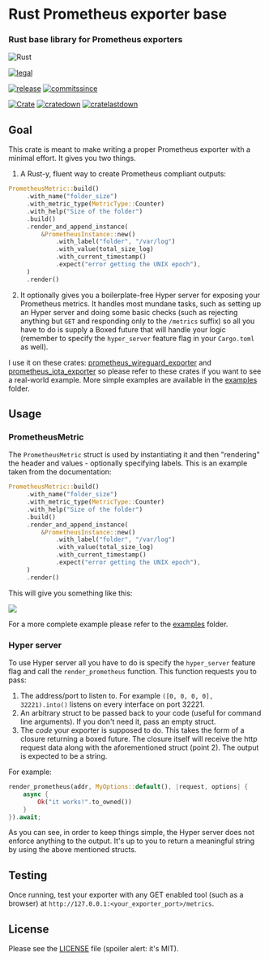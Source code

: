 # Rust Prometheus exporter base

### Rust base library for Prometheus exporters

![Rust](https://github.com/MindFlavor/prometheus_exporter_base/workflows/Rust/badge.svg)

[![legal](https://img.shields.io/github/license/mindflavor/prometheus_exporter_base.svg)](LICENSE)

[![release](https://img.shields.io/github/release/MindFlavor/prometheus_exporter_base.svg)](https://github.com/MindFlavor/prometheus_exporter_base/releases/tag/1.3.0)
[![commitssince](https://img.shields.io/github/commits-since/mindflavor/prometheus_exporter_base/1.3.0.svg)](https://img.shields.io/github/commits-since/mindflavor/prometheus_exporter_base/1.3.0.svg)

[![Crate](https://img.shields.io/crates/v/prometheus_exporter_base.svg)](https://crates.io/crates/prometheus_exporter_base) [![cratedown](https://img.shields.io/crates/d/prometheus_exporter_base.svg)](https://crates.io/crates/prometheus_exporter_base) [![cratelastdown](https://img.shields.io/crates/dv/prometheus_exporter_base.svg)](https://crates.io/crates/prometheus_exporter_base)

## Goal

This crate is meant to make writing a proper Prometheus exporter with a minimal effort. 
It gives you two things.

1. A Rust-y, fluent way to create Prometheus compliant outputs:

```rust 
PrometheusMetric::build()
     .with_name("folder_size")
     .with_metric_type(MetricType::Counter)
     .with_help("Size of the folder")
     .build()
     .render_and_append_instance(
         &PrometheusInstance::new()
             .with_label("folder", "/var/log")
             .with_value(total_size_log)
             .with_current_timestamp()
             .expect("error getting the UNIX epoch"),
     )
     .render()
 ```
 
2. It optionally gives you a boilerplate-free Hyper server for exposing your Prometheus metrics. It handles most mundane tasks, such as setting up an Hyper server and doing some basic checks (such as rejecting anything but `GET` and responding only to the `/metrics` suffix) so all you have to do is supply a Boxed future that will handle your logic (remember to specify the `hyper_server` feature flag in your `Cargo.toml` as well). 

I use it on these crates: [prometheus_wireguard_exporter](https://github.com/MindFlavor/prometheus_wireguard_exporter) and [prometheus_iota_exporter](https://github.com/MindFlavor/prometheus_iota_exporter) so please refer to these crates if you want to see a real-world example. More simple examples are available in the [examples](https://github.com/MindFlavor/prometheus_exporter_base/tree/master/examples) folder.

## Usage 

### PrometheusMetric

The `PrometheusMetric` struct is used by instantiating it and then "rendering" the header and values - optionally specifying labels. This is an example taken from the documentation: 

```rust
PrometheusMetric::build()
     .with_name("folder_size")
     .with_metric_type(MetricType::Counter)
     .with_help("Size of the folder")
     .build()
     .render_and_append_instance(
         &PrometheusInstance::new()
             .with_label("folder", "/var/log")
             .with_value(total_size_log)
             .with_current_timestamp()
             .expect("error getting the UNIX epoch"),
     )
     .render()
```

This will give you something like this: 

![](extra/001.png)

For a more complete example please refer to the [examples](https://github.com/MindFlavor/prometheus_exporter_base/tree/master/examples) folder.

### Hyper server

To use Hyper server all you have to do is specify the `hyper_server` feature flag and call the `render_prometheus` function. This function requests you to pass: 

1. The address/port to listen to. For example `([0, 0, 0, 0], 32221).into()` listens on every interface on port 32221.
2. An arbitrary struct to be passed back to your code (useful for command line arguments). If you don't need it, pass an empty struct.
3. The *code* your exporter is supposed to do. This takes the form of a closure returning a boxed future. The closure itself will receive the http request data along with the aforementioned struct (point 2). The output is expected to be a string.

For example: 

```rust
render_prometheus(addr, MyOptions::default(), |request, options| {
    async {
    	Ok("it works!".to_owned())
    }
}).await;
```

As you can see, in order to keep things simple, the Hyper server does not enforce anything to the output. It's up to you to return a meaningful string by using the above mentioned structs. 

## Testing

Once running, test your exporter with any GET enabled tool (such as a browser) at `http://127.0.0.1:<your_exporter_port>/metrics`.

## License 

Please see the [LICENSE](https://github.com/MindFlavor/prometheus_exporter_base/blob/master/LICENSE) file (spoiler alert: it's MIT).
